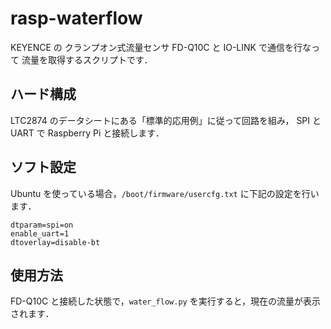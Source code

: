 # rasp-waterflow

KEYENCE の クランプオン式流量センサ FD-Q10C と IO-LINK で通信を行なって
流量を取得するスクリプトです．

## ハード構成

LTC2874 のデータシートにある「標準的応用例」に従って回路を組み，
SPI と UART で Raspberry Pi と接続します．

## ソフト設定

Ubuntu を使っている場合，`/boot/firmware/usercfg.txt` に下記の設定を行います．

    dtparam=spi=on
    enable_uart=1
    dtoverlay=disable-bt

## 使用方法

FD-Q10C と接続した状態で，`water_flow.py` を実行すると，現在の流量が表示されます．

